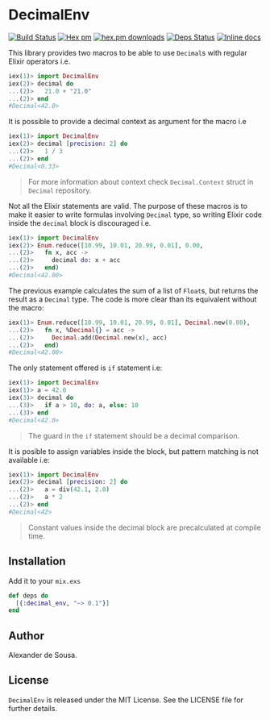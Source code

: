 # DecimalEnv

[![Build Status](https://travis-ci.org/gmtprime/decimal_env.svg?branch=master)](https://travis-ci.org/gmtprime/decimal_env) [![Hex pm](http://img.shields.io/hexpm/v/decimal_env.svg?style=flat)](https://hex.pm/packages/decimal_env) [![hex.pm downloads](https://img.shields.io/hexpm/dt/decimal_env.svg?style=flat)](https://hex.pm/packages/decimal_env) [![Deps Status](https://beta.hexfaktor.org/badge/all/github/gmtprime/decimal_env.svg)](https://beta.hexfaktor.org/github/gmtprime/decimal_env) [![Inline docs](http://inch-ci.org/github/gmtprime/decimal_env.svg?branch=master)](http://inch-ci.org/github/gmtprime/decimal_env)

This library provides two macros to be able to use `Decimal`s with regular
Elixir operators i.e.

```elixir
iex(1)> import DecimalEnv
iex(2)> decimal do
...(2)>   21.0 + "21.0"
...(2)> end
#Decimal<42.0>
```

It is possible to provide a decimal context as argument for the macro i.e

```elixir
iex(1)> import DecimalEnv
iex(2)> decimal [precision: 2] do
...(2)>   1 / 3
...(2)> end
#Decimal<0.33>
```

> For more information about context check `Decimal.Context` struct in
> `Decimal` repository.

Not all the Elixir statements are valid. The purpose of these macros is to
make it easier to write formulas involving `Decimal` type, so writing Elixir
code inside the `decimal` block is discouraged i.e.

```elixir
iex(1)> import DecimalEnv
iex(2)> Enum.reduce([10.99, 10.01, 20.99, 0.01], 0.00,
...(2)>   fn x, acc ->
...(2)>     decimal do: x + acc
...(2)>   end)
#Decimal<42.00>
```

The previous example calculates the sum of a list of `Float`s, but returns
the result as a `Decimal` type. The code is more clear than its equivalent
without the macro:

```elixir
iex(1)> Enum.reduce([10.99, 10.01, 20.99, 0.01], Decimal.new(0.00),
...(2)>   fn x, %Decimal{} = acc ->
...(2)>     Decimal.add(Decimal.new(x), acc)
...(2)>   end)
#Decimal<42.00>
```

The only statement offered is `if` statement i.e:

```elixir
iex(1)> import DecimalEnv
iex(1)> a = 42.0
iex(3)> decimal do
...(3)>   if a > 10, do: a, else: 10
...(3)> end
#Decimal<42.0>
```

> The guard in the `if` statement should be a decimal comparison.

It is posible to assign variables inside the block, but pattern matching is
not available i.e:

```elixir
iex(1)> import DecimalEnv
iex(2)> decimal [precision: 2] do
...(2)>   a = div(42.1, 2.0)
...(2)>   a * 2
...(2)> end
#Decimal<42>
```

> Constant values inside the decimal block are precalculated at compile time.

## Installation

Add it to your `mix.exs`

```elixir
def deps do
  [{:decimal_env, "~> 0.1"}]
end
```

## Author

Alexander de Sousa.

## License

`DecimalEnv` is released under the MIT License. See the LICENSE file for
further details.
